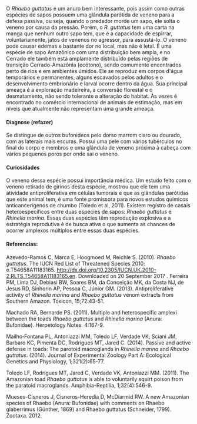 ﻿O *Rhaebo guttatus* é um anuro bem interessante, pois assim como outras espécies de sapos possuem uma glândula <glossario>parótida</glossario> de veneno para a <glossario>defesa passiva</glossario>, ou seja, quando o predador morde um sapo, ele solta o veneno por causa da pressão. Porém, o *R. guttatus* tem uma carta na manga que nenhum outro sapo tem, que é a capacidade de espirrar, voluntariamente, jatos de venenos no agressor, para assustá-lo. O veneno pode causar edemas e bastante dor no local, mas não é letal.
É uma espécie de sapo Amazônico com uma distribuição bem ampla, e no Cerrado ele também está amplamente distribuído pelas regiões de transição Cerrado-Amazônia (ecótono), sendo comumente encontrados perto de rios e em ambientes úmidos. Ele se reproduz em corpos d'água temporários e permanentes, alguns escavados pelos adultos e o desenvolvimento embrionário e larval ocorre dentro da água.
Sua principal ameaça é a exploração madeireira, a conversão florestal e o desmatamento, não sendo tolerante a alteração do habitat. Às vezes é encontrado no comércio internacional de animais de estimação, mas em níveis que atualmente não representam uma grande ameaça.


#### Diagnose (refazer)
Se distingue de outros bufonideos pelo dorso marrom claro ou dourado, com as laterais mais escuras. Possui uma pele com vários tubérculos no final do corpo e membros e uma glândula de veneno próxima à cabeça com vários pequenos poros por onde sai o veneno.




#### Curiosidades
O veneno dessa espécie possui importância médica. Um estudo feito com o veneno retirado de girinos desta espécie, mostrou que ele tem uma atividade antiproliferativa em células tumorais e que as glândulas parótidas que este animal tem, é uma fonte promissora para novos estudos químicos anticancerígenos de chumbo (Toledo et al, 2011).
Existem registro de casais heteroespecíficos entre duas espécies de sapos: *Rhaebo guttatus* e *Rhinella marina*. Essas duas espécies têm reprodução explosiva e a estratégia reprodutiva é de busca ativa o que aumenta as chances de ocorrer amplexos múltiplos entre essas duas espécies.




#### Referencias: 
Azevedo-Ramos C, Marca E, Hoogmoed M, Reichle S. (2010). *Rhaebo guttatus*. The IUCN Red List of Threatened Species 2010: e.T54658A11183165. http://dx.doi.org/10.2305/IUCN.UK.2010-2.RLTS.T54658A11183165.en. Downloaded on 20 September 2017
.
Ferreira PM, Lima DJ, Debiasi BW, Soares BM, da Conceição MK, da Costa NJ, de Jesus RD, Sinhorin AP, Pessoa C, Júnior GM. (2013). Antiproliferative activity of *Rhinella marina* and *Rhaebo guttatus* venom extracts from Southern Amazon. Toxicon, 15;72:43-51.


Machado RA, Bernarde PS. (2011). Multiple and heterospecific amplexi between the toads *Rhaebo guttatus* and *Rhinella marina* (Anura: Bufonidae). Herpetology Notes. 4:167-9.


Mailho‐Fontana PL, Antoniazzi MM, Toledo LF, Verdade VK, Sciani JM, Barbaro KC, Pimenta DC, Rodrigues MT, Jared C. (2014). Passive and active defense in toads: The parotoid macroglands in *Rhinella marina* and *Rhaebo guttatus*. (2014). Journal of Experimental Zoology Part A: Ecological Genetics and Physiology, 1;321(2):65-77.


Toledo LF, Rodrigues MT, Jared C, Verdade VK, Antoniazzi MM. (2011). The Amazonian toad *Rhaebo guttatus* is able to voluntarily squirt poison from the paratoid macroglands. Amphibia-Reptilia, 1;32(4):546-9.


Mueses-Cisneros J, Cisneros-Heredia D, McDiarmid RW. A new Amazonian species of Rhaebo (Anura: Bufonidae) with comments on Rhaebo glaberrimus (Günther, 1869) and Rhaebo guttatus (Schneider, 1799). Zootaxa. 2012.